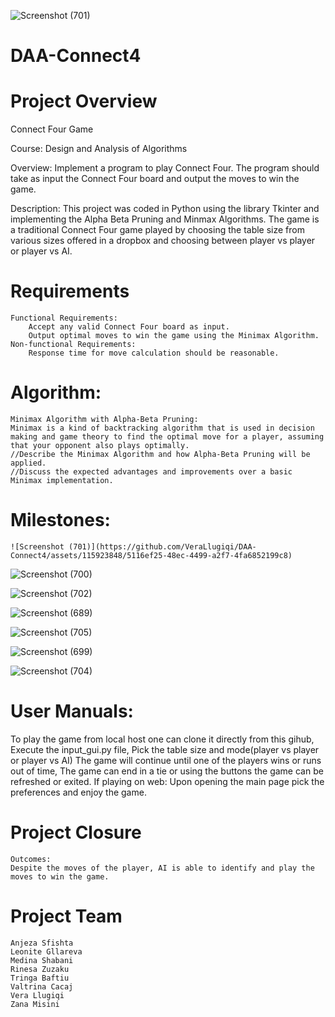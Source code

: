 ![Screenshot (701)](https://github.com/VeraLlugiqi/DAA-Connect4/assets/115923848/0cd63ce8-b1eb-4cf7-8eff-c7ac50d8023e)
# DAA-Connect4
# Project Overview
Connect Four Game 

Course: Design and Analysis of Algorithms

Overview: Implement a program to play Connect Four. The program should take as input the Connect Four board and output the moves to win the game.

Description: This project was coded in Python using the library Tkinter and implementing the Alpha Beta Pruning and Minmax Algorithms. 
The game is a traditional Connect Four game played by choosing the table size from various sizes offered in a dropbox and choosing between player vs player or player vs AI. 


# Requirements
	Functional Requirements:
		Accept any valid Connect Four board as input.
		Output optimal moves to win the game using the Minimax Algorithm.
	Non-functional Requirements:
		Response time for move calculation should be reasonable.
# Algorithm:
	Minimax Algorithm with Alpha-Beta Pruning:
	Minimax is a kind of backtracking algorithm that is used in decision making and game theory to find the optimal move for a player, assuming that your opponent also plays optimally.
	//Describe the Minimax Algorithm and how Alpha-Beta Pruning will be applied.
	//Discuss the expected advantages and improvements over a basic Minimax implementation.
# Milestones:

	![Screenshot (701)](https://github.com/VeraLlugiqi/DAA-Connect4/assets/115923848/5116ef25-48ec-4499-a2f7-4fa6852199c8)

![Screenshot (700)](https://github.com/VeraLlugiqi/DAA-Connect4/assets/115923848/121f2354-3401-4100-85d7-91f1b7404d12)


![Screenshot (702)](https://github.com/VeraLlugiqi/DAA-Connect4/assets/115923848/bd2aea25-be3e-404b-9db6-320f78576592)

![Screenshot (689)](https://github.com/VeraLlugiqi/DAA-Connect4/assets/115923848/172edaf6-6e81-4f9d-9060-2bdade5756a5)


![Screenshot (705)](https://github.com/VeraLlugiqi/DAA-Connect4/assets/115923848/175dab01-b9db-4bc3-9f30-0330dfde476f)


![Screenshot (699)](https://github.com/VeraLlugiqi/DAA-Connect4/assets/115923848/d0e1b834-ceb7-4ee7-96bf-3133aa183425)

![Screenshot (704)](https://github.com/VeraLlugiqi/DAA-Connect4/assets/115923848/e7e4a7b7-5cfe-430e-9d25-c211206a93b2)


# User Manuals:

To play the game from local host one can clone it directly from this gihub, 
	Execute the input_gui.py file, 
	Pick the table size and mode(player vs player or player vs AI)
	The game will continue until one of the players wins or runs out of time, 
	The game can end in a tie or using the buttons the game can be refreshed or exited.
If playing on web:
	Upon opening the main page pick the preferences and enjoy the game.

# Project Closure
	Outcomes:
	Despite the moves of the player, AI is able to identify and play the moves to win the game.
# Project Team
	Anjeza Sfishta
	Leonite Gllareva
	Medina Shabani
	Rinesa Zuzaku
	Tringa Baftiu
	Valtrina Cacaj
	Vera Llugiqi
	Zana Misini
